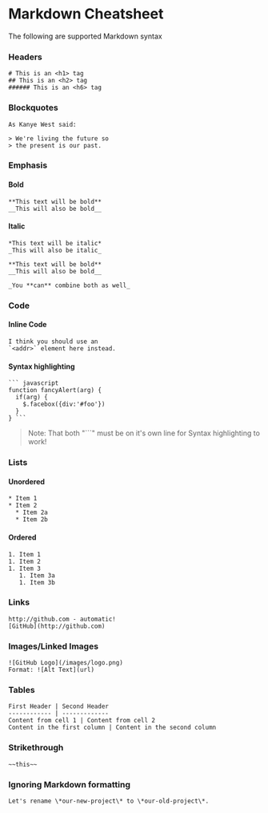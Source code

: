 # Markdown Cheatsheet

The following are supported Markdown syntax

### Headers
```
# This is an <h1> tag
## This is an <h2> tag
###### This is an <h6> tag
```

### Blockquotes
```
As Kanye West said:

> We're living the future so
> the present is our past.
```
### Emphasis

#### Bold
```
**This text will be bold**
__This will also be bold__
```

#### Italic
```
*This text will be italic*
_This will also be italic_

**This text will be bold**
__This will also be bold__
```
```
_You **can** combine both as well_
```

### Code

#### Inline Code
```
I think you should use an
`<addr>` element here instead.
```
#### Syntax highlighting

```
``` javascript
function fancyAlert(arg) {
  if(arg) {
    $.facebox({div:'#foo'})
  }
} ```
```
> Note: That both "```" must be on it's own line for Syntax highlighting to work!

### Lists

#### Unordered
```
* Item 1
* Item 2
  * Item 2a
  * Item 2b
```
#### Ordered
```
1. Item 1
1. Item 2
1. Item 3
   1. Item 3a
   1. Item 3b
```

### Links
```
http://github.com - automatic!
[GitHub](http://github.com)
```

### Images/Linked Images
```
![GitHub Logo](/images/logo.png)
Format: ![Alt Text](url)
```

### Tables
```
First Header | Second Header
------------ | -------------
Content from cell 1 | Content from cell 2
Content in the first column | Content in the second column
```

### Strikethrough
```
~~this~~
```

### Ignoring Markdown formatting
```
Let's rename \*our-new-project\* to \*our-old-project\*.
```

